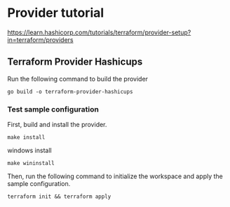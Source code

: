 # Provider tutorial
https://learn.hashicorp.com/tutorials/terraform/provider-setup?in=terraform/providers

## Terraform Provider Hashicups

Run the following command to build the provider

```shell
go build -o terraform-provider-hashicups
```

### Test sample configuration

First, build and install the provider.

```shell
make install
```

windows install
```shell
make wininstall
```

Then, run the following command to initialize the workspace and apply the sample configuration.

```shell
terraform init && terraform apply
```